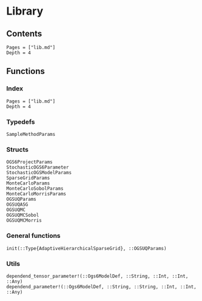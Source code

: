 # Library

## Contents 

```@contents
Pages = ["lib.md"]
Depth = 4
```

## Functions

### Index

```@index
Pages = ["lib.md"]
Depth = 4
```

### Typedefs
```@docs
SampleMethodParams
```

### Structs

```@docs
OGS6ProjectParams
StochasticOGS6Parameter
StochasticOGSModelParams
SparseGridParams
MonteCarloParams
MonteCarloSobolParams
MonteCarloMorrisParams
OGSUQParams
OGSUQASG
OGSUQMC
OGSUQMCSobol
OGSUQMCMorris
```

### General functions

```@docs
init(::Type{AdaptiveHierarchicalSparseGrid}, ::OGSUQParams)
```

### Utils

```@docs
dependend_tensor_parameter!(::Ogs6ModelDef, ::String, ::Int, ::Int, ::Any)
dependend_parameter!(::Ogs6ModelDef, ::String, ::String, ::Int, ::Int, ::Any)
```


